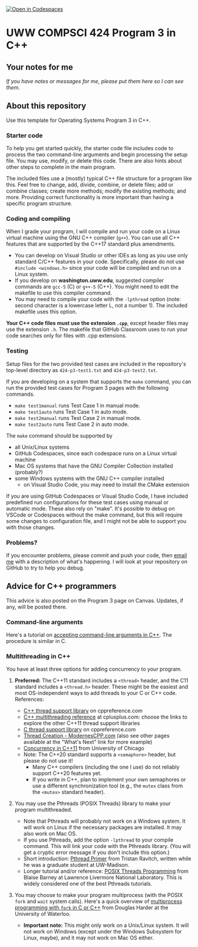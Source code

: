 [![Open in Codespaces](https://classroom.github.com/assets/launch-codespace-7f7980b617ed060a017424585567c406b6ee15c891e84e1186181d67ecf80aa0.svg)](https://classroom.github.com/open-in-codespaces?assignment_repo_id=14772004)
# UWW COMPSCI 424 Program 3 in C++

## Your notes for me

*If you have notes or messages for me, please put them here so I can see them.*

## About this repository

Use this template for Operating Systems Program 3 in C++.

### Starter code

To help you get started quickly, the starter code file includes code to process the two command-line arguments and begin processing the setup file. You may use, modify, or delete this code. There are also hints about other steps to complete in the main program.

The included files use a (mostly) typical C++ file structure for a program like this. Feel free to change, add, divide, combine, or delete files; add or combine classes; create more methods; modify the existing methods; and more. Providing correct functionality is more important than having a specific program structure.

### Coding and compiling

When I grade your program, I will compile and run your code on a Linux virtual machine using the GNU C++ compiler (`g++`). You can use all C++ features that are supported by the C++17 standard plus amendments. 
* You can develop on Visual Studio or other IDEs as long as you use only standard C/C++ features in your code. Specifically, please do not use `#include <windows.h>` since your code will be compiled and run on a Linux system.
* If you develop on **washington.uww.edu**, suggested compiler commands are `gcc-5` (C) or `g++-5` (C++). You might need to edit the makefile to use this compiler command.
* You may need to compile your code with the `-lpthread` option (note: second character is a lowercase letter L, not a number 1). The included makefile uses this option.

**Your C++ code files must use the extension `.cpp`**, except header files may use the extension `.h`. The makefile that GitHub Classroom uses to run your code searches only for files with .cpp extensions.

### Testing

Setup files for the two provided test cases are included in the repository's top-level directory as `424-p3-test1.txt` and `424-p3-test2.txt`. 

If you are developing on a system that supports the `make` command, you can run the provided test cases for Program 3 pages with the following commands.

* `make test1manual` runs Test Case 1 in manual mode.
* `make test1auto` runs Test Case 1 in auto mode.
* `make test2manual` runs Test Case 2 in manual mode.
* `make test2auto` runs Test Case 2 in auto mode.

The `make` command should be supported by
* all Unix/Linux systems
* GitHub Codespaces, since each codespace runs on a Linux virtual machine
* Mac OS systems that have the GNU Compiler Collection installed (probably?)
* some Windows systems with the GNU C++ compiler installed
    - on Visual Studio Code, you may need to install the CMake extension

If you are using GitHub Codespaces or Visual Studio Code, I have included predefined run configurations for these test cases using manual or automatic mode. These also rely on "make". It's possible to debug on VSCode or Codespaces without the make command, but this will require some changes to configuration file, and I might not be able to support you with those changes.

### Problems?

If you encounter problems, please commit and push your code, then [email me](osterz@uww.edu) with a description of what's happening. I will look at your repository on GitHub to try to help you debug.


## Advice for C++ programmers

This advice is also posted on the Program 3 page on Canvas. Updates, if any, will be posted there.


### Command-line arguments

Here's a tutorial on [accepting command-line arguments in C++](https://www.site.uottawa.ca/~lucia/courses/2131-05/labs/Lab3/CommandLineArguments.html). The procedure is similar in C.


### Multithreading in C++

You have at least three options for adding concurrency to your program.

1. **Preferred:** The C++11 standard includes a `<thread>` header, and the C11 standard includes a `<thread.h>` header. These might be the easiest and most OS-independent ways to add threads to your C or C++ code. References:
    * [C++ thread support library](https://en.cppreference.com/w/cpp/thread) on cppreference.com
    * [C++ multithreading reference](http://www.cplusplus.com/reference/multithreading/) at cplusplus.com: choose the links to explore the other C++11 thread support libraries
    * [C thread support library](https://en.cppreference.com/w/c/thread) on cppreference.com
    * [Thread Creation - ModernesCPP.com](https://www.modernescpp.com/index.php/thread-creation) (also see other pages available at the "What's Next" link for more example)
    * [Concurrency in C++11](https://www.classes.cs.uchicago.edu/archive/2013/spring/12300-1/labs/lab6/) from University of Chicago
    * Note: The C++20 standard supports a `<semaphore>` header, but please do not use it!
        - Many C++ compilers (including the one I use) do not reliably support C++20 features yet.
        - If you write in C++, plan to implement your own semaphores or use a different synchronization tool (e.g., the `mutex` class from the `<mutex>` standard header).

2. You may use the Pthreads (POSIX Threads) library to make your program multithreaded.

    * Note that Pthreads will probably not work on a Windows system. It will work on Linux if the necessary packages are installed. It may also work on Mac OS.
    * If you use Pthreads, add the option `-lpthread` to your compile command. This will link your code with the Pthreads library. (You will get a cryptic error message if you don't include this option.)
    * Short introduction: [Pthread Primer](http://pages.cs.wisc.edu/~travitch/pthreads_primer.html) from Tristan Ravitch, written while he was a graduate student at UW-Madison.
    * Longer tutorial and/or reference: [POSIX Threads Programming](https://hpc-tutorials.llnl.gov/posix/) from Blaise Barney at Lawrence Livermore National Laboratory. This is widely considered one of the best Pthreads tutorials.

3. You may choose to make your program multiprocess (with the POSIX `fork` and `wait` system calls). Here's a quick overview of [multiprocess programming with `fork` in C or C++](https://ece.uwaterloo.ca/~dwharder/icsrts/Tutorials/fork_exec/) from Douglas Harder at the University of Waterloo.
    * **Important note:** This might only work on a Unix/Linux system. It will not work on Windows (except under the Windows Subsystem for Linux, maybe), and it may not work on Mac OS either.

